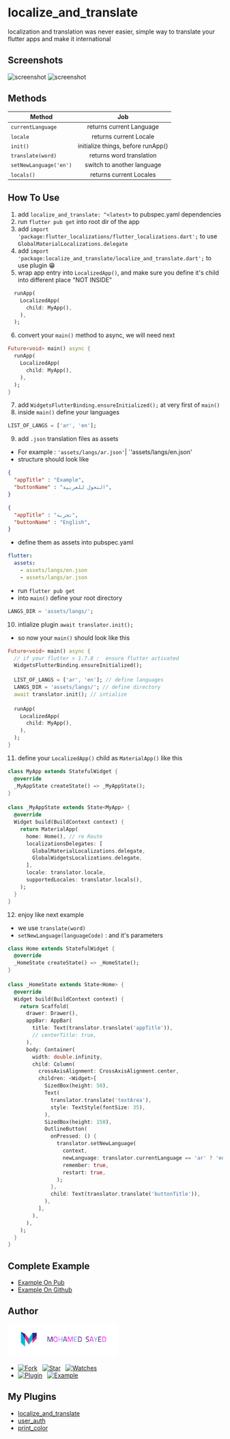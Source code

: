 # localize_and_translate
localization and translation was never easier, simple way to translate your flutter apps and make it international


## Screenshots
<img src="https://github.com/MohamedSayed95/localize_and_translate/blob/master/screenshot1.png?raw=true" alt="screenshot" width="200"/><span>  </span><img src="https://github.com/MohamedSayed95/localize_and_translate/blob/master/screenshot2.png?raw=true" alt="screenshot" width="200"/>


## Methods
| Method        | Job           |
| ------------- |:-------------:|
| `currentLanguage` |returns current Language |
| `locale` |returns current Locale |
| `init()` |initialize things, before runApp() |
| `translate(word)` |returns word translation |
| `setNewLanguage('en')` |switch to another language |
| `locals()` |returns current Locales |


## How To Use
1. add `localize_and_translate: ^<latest>` to pubspec.yaml dependencies
2. run `flutter pub get` into root dir of the app
3. add `import 'package:flutter_localizations/flutter_localizations.dart';` to use `GlobalMaterialLocalizations.delegate`
4. add `import 'package:localize_and_translate/localize_and_translate.dart';` to use plugin :grin:
5. wrap app entry into `LocalizedApp()`, and make sure you define it's child into different place "NOT INSIDE"
```dart
  runApp(
    LocalizedApp(
      child: MyApp(),
    ),
  );
```
6. convert your `main()` method to async, we will need next
```dart
Future<void> main() async {
  runApp(
    LocalizedApp(
      child: MyApp(),
    ),
  );
}
```
7. add `WidgetsFlutterBinding.ensureInitialized();` at very first of `main()`
8. inside `main()` define your languages
```dart
LIST_OF_LANGS = ['ar', 'en'];
```

9. add `.json` translation files as assets
* For example : `'assets/langs/ar.json'`| `'assets/langs/en.json'
* structure should look like
```json
{
  "appTitle" : "Example",
  "buttonName" : "التحول للعربية",
}
```
```json
{
  "appTitle" : "تجربة",
  "buttonName" : "English",
}
```
* define them as assets into pubspec.yaml
```yaml
flutter:
  assets:
    - assets/langs/en.json
    - assets/langs/ar.json
```
* run `flutter pub get`
* into `main()` define your root directory
```dart
LANGS_DIR = 'assets/langs/';
```

10. intialize plugin `await translator.init();`
* so now your `main()` should look like this
```dart
Future<void> main() async {
  // if your flutter > 1.7.8 :  ensure flutter activated
  WidgetsFlutterBinding.ensureInitialized();

  LIST_OF_LANGS = ['ar', 'en']; // define languages
  LANGS_DIR = 'assets/langs/'; // define directory
  await translator.init(); // intialize

  runApp(
    LocalizedApp(
      child: MyApp(),
    ),
  );
}
```

11. define your `LocalizedApp()` child as `MaterialApp()` like this
```dart
class MyApp extends StatefulWidget {
  @override
  _MyAppState createState() => _MyAppState();
}

class _MyAppState extends State<MyApp> {
  @override
  Widget build(BuildContext context) {
    return MaterialApp(
      home: Home(), // re Route
      localizationsDelegates: [
        GlobalMaterialLocalizations.delegate,
        GlobalWidgetsLocalizations.delegate,
      ],
      locale: translator.locale,
      supportedLocales: translator.locals(),
    );
  }
}
```

12. enjoy like next example
* we use  `translate(word)`
* `setNewLanguage(languageCode)` : and it's parameters
```dart
class Home extends StatefulWidget {
  @override
  _HomeState createState() => _HomeState();
}

class _HomeState extends State<Home> {
  @override
  Widget build(BuildContext context) {
    return Scaffold(
      drawer: Drawer(),
      appBar: AppBar(
        title: Text(translator.translate('appTitle')),
        // centerTitle: true,
      ),
      body: Container(
        width: double.infinity,
        child: Column(
          crossAxisAlignment: CrossAxisAlignment.center,
          children: <Widget>[
            SizedBox(height: 50),
            Text(
              translator.translate('textArea'),
              style: TextStyle(fontSize: 35),
            ),
            SizedBox(height: 150),
            OutlineButton(
              onPressed: () {
                translator.setNewLanguage(
                  context,
                  newLanguage: translator.currentLanguage == 'ar' ? 'en' : 'ar',
                  remember: true,
                  restart: true,
                );
              },
              child: Text(translator.translate('buttonTitle')),
            ),
          ],
        ),
      ),
    );
  }
}
```


## Complete Example
* [Example On Pub](https://pub.dev/packages/localize_and_translate#-example-tab-)
* [Example On Github](https://github.com/MohamedSayed95/localize_and_translate/tree/master/example)



## Author
[![Mohamed Sayed](./logo.png)](https://msayed.net)
* [![Fork](https://img.shields.io/github/forks/MohamedSayed95/localize_and_translate?style=social)](https://github.com/MohamedSayed95/localize_and_translate/fork) &nbsp; [![Star](https://img.shields.io/github/stars/MohamedSayed95/localize_and_translate?style=social)](https://github.com/MohamedSayed95/localize_and_translate/stargazers) &nbsp; [![Watches](https://img.shields.io/github/watchers/MohamedSayed95/localize_and_translate?style=social)](https://github.com/MohamedSayed95/localize_and_translate/) 
* [![Plugin](https://img.shields.io/badge/Get%20library-pub-blue)](https://pub.dev/packages/localize_and_translate) &nbsp; [![Example](https://img.shields.io/badge/Example-Ex-success)](https://pub.dev/packages/localize_and_translate#-example-tab-)

## My Plugins
* [localize_and_translate](https://pub.dev/packages/localize_and_translate)
* [user_auth](https://pub.dev/packages/user_auth)
* [print_color](https://pub.dev/packages/print_color) 

